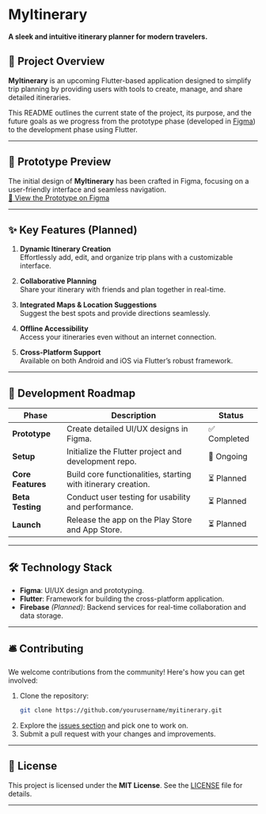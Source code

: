 # **MyItinerary**

**A sleek and intuitive itinerary planner for modern travelers.**

## 🚠️ Project Overview

**MyItinerary** is an upcoming Flutter-based application designed to simplify trip planning by providing users with tools to create, manage, and share detailed itineraries.  

This README outlines the current state of the project, its purpose, and the future goals as we progress from the prototype phase (developed in [Figma](https://figma.com)) to the development phase using Flutter.

---

## 🎨 Prototype Preview

The initial design of **MyItinerary** has been crafted in Figma, focusing on a user-friendly interface and seamless navigation.  
[📌 View the Prototype on Figma](https://www.figma.com/proto/7Xm920COqdnHBZ7qzxHCEK/MyItinerary?node-id=96-100&p=f&t=GGPeCmLjDVA5waTL-1&scaling=scale-down&content-scaling=fixed&page-id=0%3A1&starting-point-node-id=9%3A2)  

---

## ✨ Key Features (Planned)

1. **Dynamic Itinerary Creation**  
   Effortlessly add, edit, and organize trip plans with a customizable interface.

2. **Collaborative Planning**  
   Share your itinerary with friends and plan together in real-time.

3. **Integrated Maps & Location Suggestions**  
   Suggest the best spots and provide directions seamlessly.

4. **Offline Accessibility**  
   Access your itineraries even without an internet connection.

5. **Cross-Platform Support**  
   Available on both Android and iOS via Flutter’s robust framework.

---

## 🚀 Development Roadmap

| Phase             | Description                                         | Status       |
|--------------------|-----------------------------------------------------|--------------|
| **Prototype**      | Create detailed UI/UX designs in Figma.             | ✅ Completed |
| **Setup**          | Initialize the Flutter project and development repo.| 🔄 Ongoing  |
| **Core Features**  | Build core functionalities, starting with itinerary creation. | ⏳ Planned   |
| **Beta Testing**   | Conduct user testing for usability and performance. | ⏳ Planned   |
| **Launch**         | Release the app on the Play Store and App Store.    | ⏳ Planned   |

---

## 🛠️ Technology Stack

- **Figma**: UI/UX design and prototyping.  
- **Flutter**: Framework for building the cross-platform application.  
- **Firebase** *(Planned)*: Backend services for real-time collaboration and data storage.  

---

## 🛎️ Contributing

We welcome contributions from the community! Here's how you can get involved:  

1. Clone the repository:  
   ```bash
   git clone https://github.com/yourusername/myitinerary.git
   ```
2. Explore the [issues section](#) and pick one to work on.  
3. Submit a pull request with your changes and improvements.  

---

## 📜 License

This project is licensed under the **MIT License**. See the [LICENSE](https://github.com/SNRxCode/MyItinerary/blob/main/LICENSE) file for details.  

---